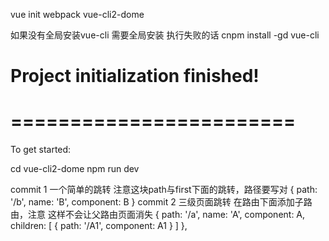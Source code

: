 vue init webpack vue-cli2-dome

如果没有全局安装vue-cli 需要全局安装
执行失败的话
cnpm install -gd vue-cli

# Project initialization finished!
# ========================

To get started:

  cd vue-cli2-dome
  npm run dev


commit 1
一个简单的跳转
注意这块path与first下面的跳转，路径要写对
    {
      path: '/b',
      name: 'B',
      component: B
    }
commit 2 
三级页面跳转
在路由下面添加子路由，注意 这样不会让父路由页面消失
 {
      path: '/a',
      name: 'A',
      component: A,
      children: [
        { path: '/A1', component: A1 }
      ]
    },